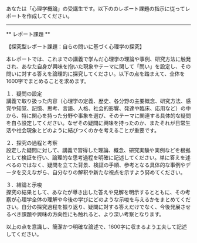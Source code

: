 あなたは「心理学概論」の受講生です。以下ののレポート課題の指示に従ってレポートを作成してください。

---------------------------------------
** レポート課題 **

【探究型レポート課題：自らの問いに基づく心理学の探究】

本レポートでは、これまでの講義で学んだ心理学の理論や事例、研究方法に触発され、あなた自身が興味を抱いた現象やテーマに関して「問い」を設定し、その問いに対する答えを論理的に探究してください。以下の点を踏まえて、全体を1600字でまとめることを求めます。

１．疑問の設定  
講義で取り扱った内容（心理学の定義、歴史、各分野の主要概念、研究方法、感覚や知覚、記憶、思考、言語、人格、社会的影響、発達や臨床、応用など）の中から、特に関心を持った分野や事象を選び、そのテーマに関連する具体的な疑問を自ら設定してください。なぜその疑問に興味を持ったのか、またそれが日常生活や社会現象とどのように結びつくのかを考えることが重要です。

２．探究の過程と考察  
設定した疑問に対して、講義で習得した理論、概念、研究実験や実例などを根拠として検証を行い、論理的な思考過程を明確に記述してください。単に答えを述べるのではなく、疑問を立てた背景、検証の手順、参考となる具体的な事例やデータを交えながら、自分なりの解釈や新たな視点を示すよう努めてください。

３．結論と示唆  
探究の結果として、あなたが導き出した答えや見解を明示するとともに、その考察が心理学全体の理解や今後の学びにどのような示唆を与えるかをまとめてください。自分の探究過程を振り返り、疑問に対する答えだけでなく、今後発展させるべき課題や興味の方向性にも触れると、より深い考察となります。

以上の点を意識し、簡潔かつ明確な論述で、1600字に収まるよう工夫して記述してください。